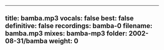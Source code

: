 
---
title: bamba.mp3
vocals: false
best: false
definitive: false
recordings: bamba-0
filename: bamba.mp3
mixes: bamba-mp3
folder: 2002-08-31/bamba
weight: 0
---
